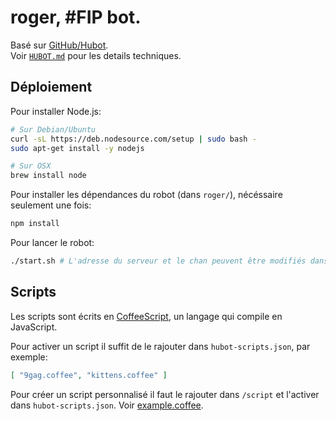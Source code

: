 # roger, \#FIP bot.

Basé sur [GitHub/Hubot](https://hubot.github.com/).  
Voir [`HUBOT.md`](https://github.com/FIP-TB/roger/blob/master/HUBOT.md) pour les details techniques.

## Déploiement

Pour installer Node.js:
```bash
# Sur Debian/Ubuntu
curl -sL https://deb.nodesource.com/setup | sudo bash -
sudo apt-get install -y nodejs

# Sur OSX
brew install node
```

Pour installer les dépendances du robot (dans `roger/`), nécéssaire seulement une fois:
```bash
npm install
```

Pour lancer le robot:
```bash
./start.sh # L'adresse du serveur et le chan peuvent être modifiés dans ce fichier.
```

## Scripts

Les scripts sont écrits en [CoffeeScript](http://coffeescript.org/), un langage qui compile en JavaScript.

Pour activer un script il suffit de le rajouter dans `hubot-scripts.json`, par exemple: 
```json
[ "9gag.coffee", "kittens.coffee" ]
```

Pour créer un script personnalisé il faut le rajouter dans `/script` et l'activer dans `hubot-scripts.json`. Voir [example.coffee](https://github.com/FIP-TB/roger/blob/master/scripts/example.coffee).
